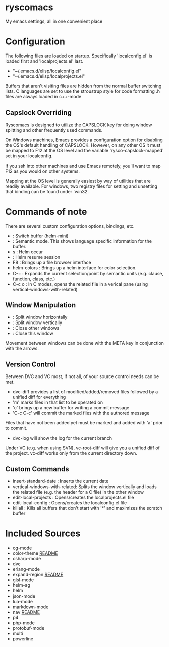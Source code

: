 ryscomacs
=========

My emacs settings, all in one convenient place

# Configuration
The following files are loaded on startup.  Specifically 'localconfig.el' is loaded first and 'localprojects.el' last.
* "~/.emacs.d/elisp/localconfig.el"
* "~/.emacs.d/elisp/localprojects.el"

Buffers that aren't visiting files are hidden from the normal buffer switching lists.
C languages are set to use the stroustrup style for code formatting
.h files are always loaded in c++-mode

## Capslock Overriding
Ryscomacs is designed to utilize the CAPSLOCK key for doing window splitting and other frequently used commands.

On Windows machines, Emacs provides a configuration option for disabling the OS's default handling of CAPSLOCK.  However, on any other OS it must be mapped to F12 at the OS level and the variable 'rysco-capslock-mapped' set in your localconfig.

If you ssh into other machines and use Emacs remotely, you'll want to map F12 as you would on other systems.

Mapping at the OS level is generally easiest by way of utilities that are readily available.  For windows, two registry files for setting and unsetting that binding can be found under 'win32'.

# Commands of note
There are several custom configuration options, bindings, etc.

* <CAPSLOCK><CAPSLOCK> :  Switch buffer (helm-mini)
* <CAPSLOCK><SPC> :  Semantic mode.  This shows language specific information for the buffer.
* <CAPSLOCK>s :  Helm occur
* <CAPSLOCK><RET> :  Helm resume session
* F8 :  Brings up a file browser interface
* helm-colors :  Brings up a helm interface for color selection.
* C-= :  Expands the current selection/point by semantic units (e.g. clause, function, class, etc.)
* C-c o :  In C modes, opens the related file in a verical pane (using vertical-windows-with-related)

## Window Manipulation

* <CAPSLOCK><DOWN> :  Split window horizontally
* <CAPSLOCK><RIGHT> :  Split window vertically
* <CAPSLOCK><UP> :  Close other windows
* <CAPSLOCK><LEFT> :  Close this window

Movement between windows can be done with the META key in conjunction with the arrows.

## Version Control
Between DVC and VC most, if not all, of your source control needs can be met.

* dvc-diff provides a list of modified/added/removed files followed by a unified diff for everything
* 'm' marks files in that list to be operated on
* 'c' brings up a new buffer for writing a commit message
* 'C-c C-c' will commit the marked files with the authored message

Files that have not been added yet must be marked and added with 'a' prior to commit.

* dvc-log will show the log for the current branch

Under VC (e.g. when using SVN), vc-root-diff will give you a unified diff of the project. vc-diff works only from the current directory down.

## Custom Commands
* insert-standard-date :  Inserts the current date
* vertical-windows-with-related:  Splits the window vertically and loads the related file (e.g. the header for a C file) in the other window
* edit-local-projects :  Opens/creates the localprojects.el file
* edit-local-config :  Opens/creates the localconfig.el file
* killall :  Kills all buffers that don't start with '*' and maximizes the scratch buffer

# Included Sources
* cg-mode
* color-theme [README](elisp/color-theme-6.6.0/README)
* csharp-mode
* dvc
* erlang-mode
* expand-region [README](elisp/expand-region/README.md)
* glsl-mode
* helm-ag
* helm
* json-mode
* lua-mode
* markdown-mode
* nav [README](elisp/nav/README.md)
* p4
* php-mode
* protobuf-mode
* multi
* powerline
